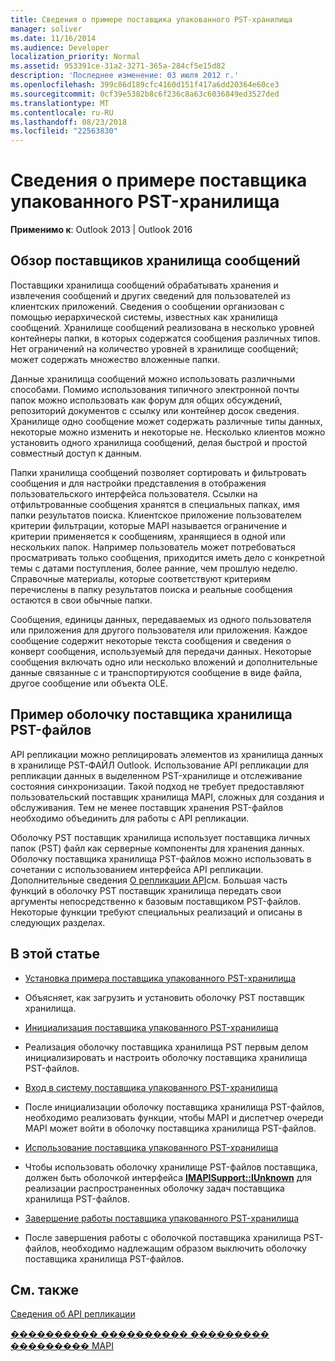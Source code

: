 ```yaml
---
title: Сведения о примере поставщика упакованного PST-хранилища
manager: soliver
ms.date: 11/16/2014
ms.audience: Developer
localization_priority: Normal
ms.assetid: 953391ce-31a2-3271-365a-284cf5e15d82
description: 'Последнее изменение: 03 июля 2012 г.'
ms.openlocfilehash: 399c86d189cfc4160d151f417a6dd20364e60ce3
ms.sourcegitcommit: 0cf39e5382b8c6f236c8a63c6036849ed3527ded
ms.translationtype: MT
ms.contentlocale: ru-RU
ms.lasthandoff: 08/23/2018
ms.locfileid: "22563830"
---
```

# <a name="about-the-sample-wrapped-pst-store-provider"></a>Сведения о примере поставщика упакованного PST-хранилища

 
  
**Применимо к**: Outlook 2013 | Outlook 2016 
  
## <a name="overview-of-message-store-providers"></a>Обзор поставщиков хранилища сообщений

Поставщики хранилища сообщений обрабатывать хранения и извлечения сообщений и других сведений для пользователей из клиентских приложений. Сведения о сообщении организован с помощью иерархической системы, известных как хранилища сообщений. Хранилище сообщений реализована в несколько уровней контейнеры папки, в которых содержатся сообщения различных типов. Нет ограничений на количество уровней в хранилище сообщений; может содержать множество вложенные папки.
  
Данные хранилища сообщений можно использовать различными способами. Помимо использования типичного электронной почты папок можно использовать как форум для общих обсуждений, репозиторий документов с ссылку или контейнер досок сведения. Хранилище одно сообщение может содержать различные типы данных, некоторые можно изменить и некоторые не. Несколько клиентов можно установить одного хранилища сообщений, делая быстрой и простой совместный доступ к данным.
  
Папки хранилища сообщений позволяет сортировать и фильтровать сообщения и для настройки представления в отображения пользовательского интерфейса пользователя. Ссылки на отфильтрованные сообщения хранятся в специальных папках, имя папки результатов поиска. Клиентское приложение пользователем критерии фильтрации, которые MAPI называется ограничение и критерии применяется к сообщениям, хранящиеся в одной или нескольких папок. Например пользователь может потребоваться просматривать только сообщения, приходится иметь дело с конкретной темы с датами поступления, более ранние, чем прошлую неделю. Справочные материалы, которые соответствуют критериям перечислены в папку результатов поиска и реальные сообщения остаются в свои обычные папки.
  
Сообщения, единицы данных, передаваемых из одного пользователя или приложения для другого пользователя или приложения. Каждое сообщение содержит некоторые текста сообщения и сведения о конверт сообщения, используемый для передачи данных. Некоторые сообщения включать одно или несколько вложений и дополнительные данные связанные с и транспортируются сообщение в виде файла, другое сообщение или объекта OLE.
  
## <a name="the-sample-wrapped-pst-store-provider"></a>Пример оболочку поставщика хранилища PST-файлов

API репликации можно реплицировать элементов из хранилища данных в хранилище PST-ФАЙЛ Outlook. Использование API репликации для репликации данных в выделенном PST-хранилище и отслеживание состояния синхронизации. Такой подход не требует предоставляют пользовательский поставщик хранилища MAPI, сложных для создания и обслуживания. Тем не менее поставщик хранения PST-файлов необходимо объединить для работы с API репликации.
  
Оболочку PST поставщик хранилища использует поставщика личных папок (PST) файл как серверные компоненты для хранения данных. Оболочку поставщика хранилища PST-файлов можно использовать в сочетании с использованием интерфейса API репликации. Дополнительные сведения [О репликации API](about-the-replication-api.md)см. Большая часть функций в оболочку PST поставщик хранилища передать свои аргументы непосредственно к базовым поставщиком PST-файлов. Некоторые функции требуют специальных реализаций и описаны в следующих разделах.
  
## <a name="in-this-section"></a>В этой статье

- [Установка примера поставщика упакованного PST-хранилища](installing-the-sample-wrapped-pst-store-provider.md)
    
- Объясняет, как загрузить и установить оболочку PST поставщик хранилища.
    
- [Инициализация поставщика упакованного PST-хранилища](initializing-a-wrapped-pst-store-provider.md)
    
- Реализация оболочку поставщика хранилища PST первым делом инициализировать и настроить оболочку поставщика хранилища PST-файлов.
    
- [Вход в систему поставщика упакованного PST-хранилища](logging-on-to-a-wrapped-pst-store-provider.md)
    
- После инициализации оболочку поставщика хранилища PST-файлов, необходимо реализовать функции, чтобы MAPI и диспетчер очереди MAPI может войти в оболочку поставщика хранилища PST-файлов.
    
- [Использование поставщика упакованного PST-хранилища](using-a-wrapped-pst-store-provider.md)
    
- Чтобы использовать оболочку хранилище PST-файлов поставщика, должен быть оболочкой интерфейса **[IMAPISupport::IUnknown](imapisupportiunknown.md)** для реализации распространенных оболочку задач поставщика хранилища PST-файлов. 
    
- [Завершение работы поставщика упакованного PST-хранилища](shutting-down-a-wrapped-pst-store-provider.md)
    
- После завершения работы с оболочкой поставщика хранилища PST-файлов, необходимо надлежащим образом выключить оболочку поставщика хранилища PST-файлов.
    
## <a name="see-also"></a>См. также



[Сведения об API репликации](about-the-replication-api.md)
  
[���������� ���������� ��������� ��������� MAPI](developing-a-mapi-message-store-provider.md)

